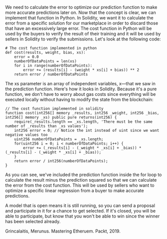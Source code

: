 
We need to calculate the error to optimize our prediction function to make more accurate predictions later on. Now that the concept is clear, we can implement that function in Python. In Solidity, we want it to calculate the error from a specific solution for our marketplace in order to discard those that have an excessively large error. The cost function in Python will be used by the buyers to verify the result of their training and it will be used by sellers in Solidity to verify the submissions. Let's look at the following code:

```
# The cost function implemented in python
def cost(results, weight, bias, xs):
    error = 0.0
    numberOfDataPoints = len(xs)
    for i in range(numberOfDataPoints):
        error += (results[i] - (weight * xs[i] + bias)) ** 2
    return error / numberOfDataPoints
```

The xs parameter is an array of independent variables, x—that we saw in the prediction function. Here's how it looks in Solidity. Because it's a pure function, we don't have to worry about gas costs since everything will be executed locally without having to modify the state from the blockchain:

```
// The cost function implemented in solidity
function cost(int256[] memory _results, int256 _weight, int256 _bias, int256[] memory _xs) public pure returns(int256) {
    require(_results.length == _xs.length, 'There must be the same number of _results than _xs values');
    int256 error = 0; // Notice the int instead of uint since we want negative values too
    uint256 numberOfDataPoints = _xs.length;
    for(uint256 i = 0; i < numberOfDataPoints; i++) {
        error += (_results[i] - (_weight * _xs[i] + _bias)) * (_results[i] - (_weight * _xs[i] + _bias));
    }
    return error / int256(numberOfDataPoints);
}
```

As you can see, we've included the prediction function inside the for loop to calculate the result minus the prediction squared so that we can calculate the error from the cost function. This will be used by sellers who want to optimize a specific linear regression from a buyer to make accurate predictions.

A model that is open means it is still running, so you can send a proposal and participate in it for a chance to get selected. If it's closed, you will be able to participate, but know that you won't be able to win since the winner has been selected already. 

Grincalaitis, Merunus. Mastering Etheruem. Packt, 2019.
